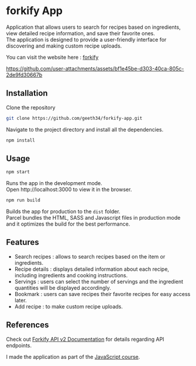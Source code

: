 # forkify App

Application that allows users to search for recipes based on ingredients, view detailed recipe information, and save their favorite ones. <br>
The application is designed to provide a user-friendly interface for discovering and making custom recipe uploads.

You can visit the website here : [forkify](https://forkify-recipessearch.netlify.app/)

https://github.com/user-attachments/assets/bf1e45be-d303-40ca-805c-2de9fd30667b

## Installation 

Clone the repository 
```bash
git clone https://github.com/geeth34/forkify-app.git
```

Navigate to the project directory and install all the dependencies.

```bash
npm install
```

## Usage

```bash
npm start
```
Runs the app in the development mode. <br>
Open http://localhost:3000 to view it in the browser.


```bash
npm run build
```
Builds the app for production to the `dist` folder. <br>
Parcel bundles the HTML, SASS and Javascript files in production mode and it optimizes the build for the best performance.


## Features

- Search recipes : allows to search recipes based on the item or ingredients.
- Recipe details : displays detailed information about each recipe, including ingredients and cooking instructions.
- Servings : users can select the number of servings and the ingredient quantities will be displayed accordingly.
- Bookmark : users can save recipes their favorite recipes for easy access later.
- Add recipe : to make custom recipe uploads.


## References

Check out [Forkify API v2 Documentation](https://forkify-api.herokuapp.com/v2) for details regarding API endpoints.

I made the application as part of the [JavaScript course](https://udemy-certificate.s3.amazonaws.com/pdf/UC-d1947081-94ad-4464-9e66-87d2c3999fed.pdf).
